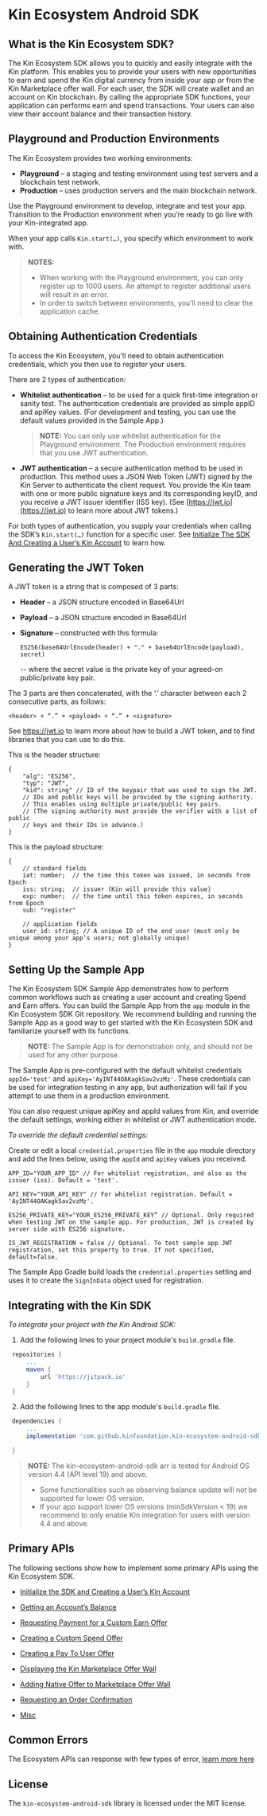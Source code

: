 # Kin Ecosystem Android SDK #

## What is the Kin Ecosystem SDK? ##

The Kin Ecosystem SDK allows you to quickly and easily integrate with the Kin platform. This enables you to provide your users with new opportunities to earn and spend the Kin digital currency from inside your app or from the Kin Marketplace offer wall. For each user, the SDK will create wallet and an account on Kin blockchain. By calling the appropriate SDK functions, your application can performs earn and spend transactions. Your users can also view their account balance and their transaction history.

## Playground and Production Environments ##

The Kin Ecosystem provides two working environments:

- **Playground** – a staging and testing environment using test servers and a blockchain test network.
- **Production** – uses production servers and the main blockchain network.

Use the Playground environment to develop, integrate and test your app. Transition to the Production environment when you’re ready to go live with your Kin-integrated app.

When your app calls ```Kin.start(…)```, you specify which environment to work with.

>**NOTES:**
>* When working with the Playground environment, you can only register up to 1000 users. An attempt to register additional users will result in an error.
>* In order to switch between environments, you’ll need to clear the application cache.

## Obtaining Authentication Credentials ##

To access the Kin Ecosystem, you’ll need to obtain authentication credentials, which you then use to register your users.

There are 2 types of authentication:

* **Whitelist authentication** – to be used for a quick first-time integration or sanity test. The authentication credentials are provided as simple appID and apiKey values. (For development and testing, you can use the default values provided in the Sample App.)

    >**NOTE:** You can only use whitelist authentication for the Playground environment. The Production environment requires that you use JWT authentication.
* **JWT authentication** – a secure authentication method to be used in production. This method uses a JSON Web Token (JWT) signed by the Kin Server to authenticate the client request. You provide the Kin team with one or more public signature keys and its corresponding keyID, and you receive a JWT issuer identifier (ISS key). (See [https://jwt.io](https://jwt.io) to learn more about JWT tokens.)

For both types of authentication, you supply your credentials when calling the SDK’s ```Kin.start(…)``` function for a specific user. See [Initialize The SDK And Creating a User’s Kin Account](#initialize-the-sdk-and-creating-a-users-kin-account) to learn how.

## Generating the JWT Token ##

A JWT token is a string that is composed of 3 parts:

* **Header** – a JSON structure encoded in Base64Url
* **Payload** – a JSON structure encoded in Base64Url
* **Signature** – constructed with this formula: 

    ```ES256(base64UrlEncode(header) + "." + base64UrlEncode(payload), secret)```
   
    -- where the secret value is the private key of your agreed-on public/private key pair.

The 3 parts are then concatenated, with the ‘.’ character between each 2 consecutive parts, as follows:

```<header> + “.” + <payload> + “.” + <signature>```

See https://jwt.io to learn more about how to build a JWT token, and to find libraries that you can use to do this.

This is the header structure:

```
{
    "alg": "ES256",
    "typ": "JWT",
    "kid": string" // ID of the keypair that was used to sign the JWT. 
    // IDs and public keys will be provided by the signing authority. 
    // This enables using multiple private/public key pairs. 
    // (The signing authority must provide the verifier with a list of public 
    // keys and their IDs in advance.)
}
```

This is the payload structure:

```
{
    // standard fields
    iat: number;  // the time this token was issued, in seconds from Epoch
    iss: string;  // issuer (Kin will provide this value)
    exp: number;  // the time until this token expires, in seconds from Epoch 
    sub: "register"

    // application fields
    user_id: string; // A unique ID of the end user (must only be unique among your app’s users; not globally unique)
}
```

## Setting Up the Sample App ##

The Kin Ecosystem SDK Sample App demonstrates how to perform common workflows such as creating a user account and creating Spend and Earn offers. You can build the Sample App from the ```app``` module in the Kin Ecosystem SDK Git repository. We recommend building and running the Sample App as a good way to get started with the Kin Ecosystem SDK and familiarize yourself with its functions.

>**NOTE:** The Sample App is for demonstration only, and should not be used for any other purpose.

The Sample App is pre-configured with the default whitelist credentials ```appId='test'``` and 
```apiKey='AyINT44OAKagkSav2vzMz'```. These credentials can be used for integration testing in any app, but authorization will fail if you attempt to use them in a production environment.

You can also request unique apiKey and appId values from Kin, and override the default settings, working either in whitelist or JWT authentication mode.

*To override the default credential settings:* 

Create or edit a local ```credential.properties``` file in the ```app``` module directory and add the lines below, using the ```appId``` and ```apiKey``` values you received.

```
APP_ID="YOUR_APP_ID" // For whitelist registration, and also as the issuer (iss). Default = 'test'.

API_KEY="YOUR_API_KEY" // For whitelist registration. Default = 'AyINT44OAKagkSav2vzMz'.

ES256_PRIVATE_KEY="YOUR_ES256_PRIVATE_KEY” // Optional. Only required when testing JWT on the sample app. For production, JWT is created by server side with ES256 signature.

IS_JWT_REGISTRATION = false // Optional. To test sample app JWT registration, set this property to true. If not specified, default=false.
```

The Sample App Gradle build loads the ```credential.properties``` setting and uses it to create the ```SignInData``` object used for registration.

## Integrating with the Kin SDK ##

*To integrate your project with the Kin Android SDK:*


1. Add the following lines to your project module's ```build.gradle``` file.
```groovy
 repositories {
     ...
     maven {
         url 'https://jitpack.io'
     }
 }
```
2.	Add the following lines to the app module's ```build.gradle``` file.
```groovy
 dependencies {
     ...
     implementation 'com.github.kinfoundation.kin-ecosystem-android-sdk:sdk:0.2.7'

 }
```
>**NOTE:** The kin-ecosystem-android-sdk arr is tested for Android OS version 4.4 (API level 19) and above. 
>* Some functionalities such as observing balance update will not be supported for lower OS version.
>* If your app support lower OS versions (minSdkVersion < 19) we recommend to only enable Kin integration for users with version 4.4 and above.

## Primary APIs ##

The following sections show how to implement some primary APIs using the Kin Ecosystem SDK.

* [Initialize the SDK and Creating a User’s Kin Account](docs/INITIALIZE_SDK_AND_CREATE_ACCOUNT.md)
  
* [Getting an Account’s Balance](docs/BALANCE.md)

* [Requesting Payment for a Custom Earn Offer](docs/NATIVE_EARN.md)

* [Creating a Custom Spend Offer](docs/NATIVE_SPEND.md)

* [Creating a Pay To User Offer](docs/PEER_TO_PEER.md)

* [Displaying the Kin Marketplace Offer Wall](docs/DISPLAY_EXPERIENCE.md)

* [Adding Native Offer to Marketplace Offer Wall](docs/ADD_NATIVE_OFFER_TO_MARKETPLACE.md)

* [Requesting an Order Confirmation](docs/ORDER_CONFIRMATION.md)

* [Misc](docs/MISC.md)


## Common Errors ##
The Ecosystem APIs can response with few types of error, [learn more here](docs/COMMON_ERRORS.md)

## License ##

The ```kin-ecosystem-android-sdk``` library is licensed under the MIT license.

